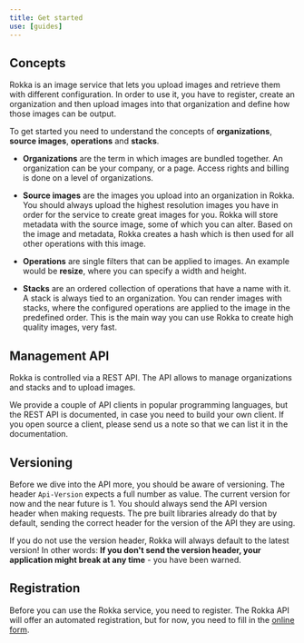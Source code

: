 ```yaml
---
title: Get started
use: [guides]
---
```


## Concepts

Rokka is an image service that lets you upload images and retrieve them with different configuration. In order to use it, you have to register, create an organization and then upload images into that organization and define how those images can be output.

To get started you need to understand the concepts of __organizations__, __source images__, __operations__ and __stacks__.

- __Organizations__ are the term in which images are bundled together. An organization can be your company, or a page. Access rights and billing is done on a level of organizations.

- __Source images__ are the images you upload into an organization in Rokka. You should always upload the highest resolution images you have in order for the service to create great images for you. Rokka will store metadata with the source image, some of which you can alter. Based on the image and metadata, Rokka creates a hash which is then used for all other operations with this image.

- __Operations__ are single filters that can be applied to images. An example would be __resize__, where you can specify a width and height.

- __Stacks__ are an ordered collection of operations that have a name with it. A stack is always tied to an organization. You can render images with stacks, where the configured operations are applied to the image in the predefined order. This is the main way you can use Rokka to create high quality images, very fast.

## Management API

Rokka is controlled via a REST API. The API allows to manage organizations and stacks and to upload images.

We provide a couple of API clients in popular programming languages, but the REST API is documented, in case you need to build your own client. If you open source a client, please send us a note so that we can list it in the documentation.

## Versioning

Before we dive into the API more, you should be aware of versioning. The header `Api-Version` expects a full number as value. The current version for now and the near future is 1. You should always send the API version header when making requests. The pre built libraries already do that by default, sending the correct header for the version of the API they are using.

If you do not use the version header, Rokka will always default to the latest version! In other words: __If you don't send the version header, your application might break at any time__ - you have been warned.

## Registration

Before you can use the Rokka service, you need to register. The Rokka API will offer an automated registration, but for now, you need to fill in the <a href="https://docs.google.com/a/liip.ch/forms/d/e/1FAIpQLSfhl-f8Eda-haZBMWkzkvPen8RoQ6YFYSDJ1ez1QN-QKBQm3Q/viewform">online form</a>.

<!---
To do so, you need only supply an email address. This call will register you at the service:

```bash
curl -H 'Content-Type: application/json' -X POST 'https://api.rokka.io/users' -d '[
    {
        "email": "my@email.com"
    }
]'
```
```php
$client = \Rokka\Client\Factory::getUserClient();

$user = $client->createUser('my@email.com');

var_dump($user); // print out important user data
```

The response will be a json object with key and secret in them. In addition they will be mailed to you, just to be sure. Keep them safe, you will need them for the next steps.
--->

